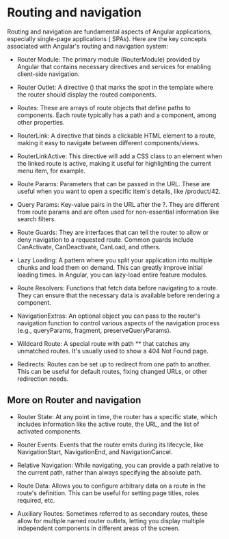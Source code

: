 # Routing and navigation

Routing and navigation are fundamental aspects of Angular applications, especially single-page applications (
SPAs). Here are the key concepts associated with Angular's routing and navigation system:

- Router Module: The primary module (RouterModule) provided by Angular that contains necessary directives and
  services for
  enabling client-side navigation.

- Router Outlet: A directive (<router-outlet></router-outlet>) that marks the spot in the template where the router should
  display the routed components.

- Routes: These are arrays of route objects that define paths to components. Each route typically has a path and a
  component, among other properties.

- RouterLink: A directive that binds a clickable HTML element to a route, making it easy to navigate between different
  components/views.

- RouterLinkActive: This directive will add a CSS class to an element when the linked route is active, making it useful
  for highlighting the current menu item, for example.

- Route Params: Parameters that can be passed in the URL. These are useful when you want to open a specific item's
  details, like /product/42.

- Query Params: Key-value pairs in the URL after the ?. They are different from route params and are often used for
  non-essential information like search filters.

- Route Guards: They are interfaces that can tell the router to allow or deny navigation to a requested route. Common
  guards include CanActivate, CanDeactivate, CanLoad, and others.

- Lazy Loading: A pattern where you split your application into multiple chunks and load them on demand. This can greatly
  improve initial loading times. In Angular, you can lazy-load entire feature modules.

- Route Resolvers: Functions that fetch data before navigating to a route. They can ensure that the necessary data is
  available before rendering a component.

- NavigationExtras: An optional object you can pass to the router's navigation function to control various aspects of the
  navigation process (e.g., queryParams, fragment, preserveQueryParams).

- Wildcard Route: A special route with path \*\* that catches any unmatched routes. It's usually used to show a 404 Not
  Found page.

- Redirects: Routes can be set up to redirect from one path to another. This can be useful for default routes, fixing
  changed URLs, or other redirection needs.

## More on Router and navigation

- Router State: At any point in time, the router has a specific state, which includes information like the active route,
  the URL, and the list of activated components.

- Router Events: Events that the router emits during its lifecycle, like NavigationStart, NavigationEnd, and
  NavigationCancel.

- Relative Navigation: While navigating, you can provide a path relative to the current path, rather than always
  specifying the absolute path.

- Route Data: Allows you to configure arbitrary data on a route in the route's definition. This can be useful for setting
  page titles, roles required, etc.

- Auxiliary Routes: Sometimes referred to as secondary routes, these allow for multiple named router outlets, letting you
  display multiple independent components in different areas of the screen.
